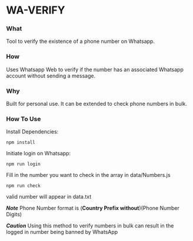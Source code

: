 # WA-VERIFY

### What

Tool to verify the existence of a phone number on Whatsapp.

### How

Uses Whatsapp Web to verify if the number has an associated Whatsapp account without sending a message.

### Why

Built for personal use. It can be extended to check phone numbers in bulk.

### How To Use

Install Dependencies:

```
npm install
```

Initiate login on Whatsapp:

```
npm run login
```


Fill in the number you want to check in the array in data/Numbers.js

```
npm run check 
```


valid number will appear in data.txt

***Note*** Phone Number format is (**Country Prefix without**)(Phone Number Digits)

***Caution*** Using this method to verify numbers in bulk can result in the logged in number being banned by WhatsApp
